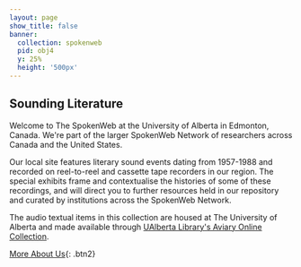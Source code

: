 ```yaml
---
layout: page
show_title: false
banner:
  collection: spokenweb
  pid: obj4
  y: 25%
  height: '500px'
---
```


## Sounding Literature

Welcome to The SpokenWeb at the University of Alberta in Edmonton, Canada. We're part of the larger SpokenWeb Network of researchers across Canada and the United States.

Our local site features literary sound events dating from 1957-1988 and recorded on reel-to-reel and cassette tape recorders in our region. The special exhibits frame and contextualise the histories of some of these recordings, and will direct you to further resources held in our repository and curated by institutions across the SpokenWeb Network.

The audio textual items in this collection are housed at The University of Alberta and made available through [UAlberta Library's Aviary Online Collection](https://ualberta.aviaryplatform.com/).

[More About Us](about/){: .btn2}

<!--
### Featured Authors
{% include featured_authors.html facet_by='object_type' collection='spokenweb' %}

-->